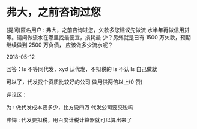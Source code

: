 # 弗大，之前咨询过您

(提问)匿名用户 : 弗大，之前咨询过您，欠款多您建议先做流 水半年再做信用贷等。请问做流水在哪里找最便宜，损耗最 少？另外就是已有 1500 万欠款，预期继续做到 2500 万负债， 应该做多少流水呢？

2018-05-12

回答：ls 不等同代发，xyd 认代发，不扣税的 ls 不认 ls 自己做就

可以了，代发找个资质比较好的公司 做月供两倍以上(0 赞)

评论区：

为 : 做代发成本要多少，比方说四万 代发公司要交税吗

弗悔 : 代发要扣税，用百度计税计算器就可以算出来了